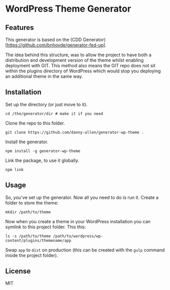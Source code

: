 
# WordPress Theme Generator

## Features

This generator is based on the (CDD Generator)[https://github.com/bnhovde/generator-fed-up].

The idea behind this structure, was to allow the project to have both a distribution and development version of the theme whilst enabling deployment with GIT. This method also means the GIT repo does not sit within the plugins directory of WordPress which would stop you deploying an additional theme in the same way.


## Installation

Set up the directory (or just move to it).

```
cd /the/generator/dir # make it if you need
```

Clone the repo to this folder.

```
git clone https://github.com/danny-allen/generator-wp-theme .
```

Install the generator.

```
npm install -g generator-wp-theme
```

Link the package, to use it globally.

```
npm link
```

## Usage

So, you've set up the generator. Now all you need to do is run it. Create a folder to store the theme:

```mkdir /path/to/theme```

Now when you create a theme in your WordPress installation you can symlink to this project folder. This this:


```
ls -s /path/to/theme /path/to/wordpress/wp-content/plugins/themename/app
```

Swap `app` to `dist` on production (this can be created with the `gulp` command inside the project folder).

## License

MIT
